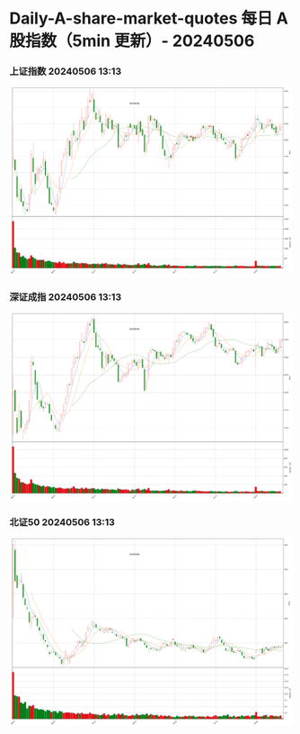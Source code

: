 
# Daily-A-share-market-quotes 每日 A 股指数（5min 更新）- 20240506

### 上证指数 20240506 13:13
![](./fig/2024/5/20240506-sh000001.png)

### 深证成指 20240506 13:13
![](./fig/2024/5/20240506-sz399001.png)

### 北证50 20240506 13:13
![](./fig/2024/5/20240506-bj899050.png)
